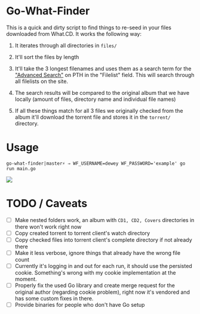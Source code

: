 # Go-What-Finder

This is a quick and dirty script to find things to re-seed in your files downloaded from What.CD. It works the
following way:

1) It iterates through all directories in `files/`

2) It'll sort the files by length

3) It'll take the 3 longest filenames and uses them as a search term for the ["Advanced Search"](https://passtheheadphones.me/ajax.php?action=browse&filelist=06-Etched%20Headplate.flac) on PTH in the
   "Filelist" field. This will search through all filelists on the site.

4) The search results will be compared to the original album that we have locally (amount of files, directory
   name and individual file names)
   
5) If all these things match for all 3 files we originally checked from the album it'll download the torrent
   file and stores it in the `torrent/` directory. 

# Usage

```
go-what-finder|master⚡ ⇒ WF_USERNAME=dewey WF_PASSWORD='example' go run main.go
```

![](https://i.imgur.com/OyysSLc.png)


# TODO / Caveats

- [ ] Make nested folders work, an album with `CD1, CD2, Covers` directories in there won't work right now
- [ ] Copy created torrent to torrent client's watch directory
- [ ] Copy checked files into torrent client's complete directory if not already there
- [ ] Make it less verbose, ignore things that already have the wrong file count
- [ ] Currently it's logging in and out for each run, it should use the persisted cookie. Something's wrong with my cookie implementation at the moment.
- [ ] Properly fix the used Go library and create merge request for the original author (regarding cookie problem), right now it's vendored and has some custom fixes in there.  
- [ ] Provide binaries for people who don't have Go setup